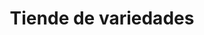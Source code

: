 ---
title: "Tiende de variedades"
url: /ciudad-satelite/tiende-de-variedades/
shop: Lebensmittel
---